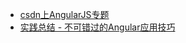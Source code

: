 - [csdn上AngularJS专题](http://lib.csdn.net/base/23)
- [实践总结 - 不可错过的Angular应用技巧](https://my.oschina.net/blogshi/blog/293631#comment-list)
